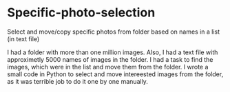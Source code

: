 # Specific-photo-selection
Select and move/copy specific photos from folder based on names in a list (in text file)

I had a folder with more than one million images. Also, I had a text file with approximetly 5000 names of images in the folder. I had a task to find the images, which were in the list and move them from the folder. I wrote a small code in Python to select and move intereested images from the folder, as it was terrible job to do it one by one manually.
